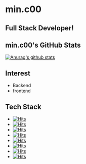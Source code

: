 
<!--
**MinChangJeong/MinChangJeong** is a ✨ _special_ ✨ repository because its `README.md` (this file) appears on your GitHub profile.

Here are some ideas to get you started:

- 🔭 I’m currently working on ...
- 🌱 I’m currently learning ...
- 👯 I’m looking to collaborate on ...
- 🤔 I’m looking for help with ...
- 💬 Ask me about ...
- 📫 How to reach me: ...
- 😄 Pronouns: ...
- ⚡ Fun fact: ...
-->

# min.c00
## Full Stack Developer!

## min.c00's GitHub Stats
 [![Anurag's github stats](https://github-readme-stats.vercel.app/api?username=MinChangJeong)](https://github.com/anuraghazra/github-readme-stats)

## Interest
* Backend 
* frontend

## Tech Stack

- [![Hits](https://hits.seeyoufarm.com/api/count/incr/badge.svg?url=https%3A%2F%2Fgithub.com%2Fgjbae1212%2Fhit-counter&count_bg=%237FCD44&title_bg=%23000000&icon=java.svg&icon_color=%23FF0000&title=Java&edge_flat=false)](https://hits.seeyoufarm.com)
- [![Hits](https://hits.seeyoufarm.com/api/count/incr/badge.svg?url=https%3A%2F%2Fgithub.com%2Fgjbae1212%2Fhit-counter&count_bg=%234482CD&title_bg=%23000000&icon=spring.svg&icon_color=%232C810F&title=Spring+Boot&edge_flat=false)](https://hits.seeyoufarm.com)
- [![Hits](https://hits.seeyoufarm.com/api/count/incr/badge.svg?url=https%3A%2F%2Fgithub.com%2Fgjbae1212%2Fhit-counter&count_bg=%23CDCD22&title_bg=%23000000&icon=react.svg&icon_color=%2304ADFF&title=React&edge_flat=false)](https://hits.seeyoufarm.com)
- [![Hits](https://hits.seeyoufarm.com/api/count/incr/badge.svg?url=https%3A%2F%2Fgithub.com%2Fgjbae1212%2Fhit-counter&count_bg=%23DD24B8&title_bg=%23000000&icon=python.svg&icon_color=%23D2DB1F&title=Python&edge_flat=false)](https://hits.seeyoufarm.com)
- [![Hits](https://hits.seeyoufarm.com/api/count/incr/badge.svg?url=https%3A%2F%2Fgithub.com%2Fgjbae1212%2Fhit-counter&count_bg=%23C9A324&title_bg=%23000000&icon=mysql.svg&icon_color=%2302A2FF&title=Mysql+&edge_flat=false)](https://hits.seeyoufarm.com)
- [![Hits](https://hits.seeyoufarm.com/api/count/incr/badge.svg?url=https%3A%2F%2Fgithub.com%2Fgjbae1212%2Fhit-counter&count_bg=%2379C83D&title_bg=%23555555&icon=html5.svg&icon_color=%23FF5E00&title=html&edge_flat=false)](https://hits.seeyoufarm.com)
- [![Hits](https://hits.seeyoufarm.com/api/count/incr/badge.svg?url=https%3A%2F%2Fgithub.com%2Fgjbae1212%2Fhit-counter&count_bg=%23C83D7A&title_bg=%23555555&icon=css3.svg&icon_color=%2300C6FF&title=html&edge_flat=false)](https://hits.seeyoufarm.com)
- [![Hits](https://hits.seeyoufarm.com/api/count/incr/badge.svg?url=https%3A%2F%2Fgithub.com%2Fgjbae1212%2Fhit-counter&count_bg=%234A2033&title_bg=%23555555&icon=javascript.svg&icon_color=%23EDFF54&title=html&edge_flat=false)](https://hits.seeyoufarm.com)
